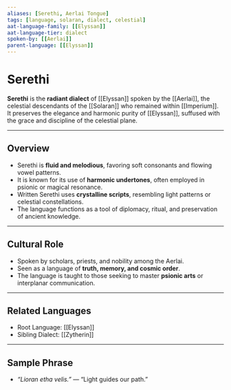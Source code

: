 ```yaml
---
aliases: [Serethi, Aerlai Tongue]
tags: [language, solaran, dialect, celestial]
aat-language-family: [[Elyssan]]
aat-language-tier: dialect
spoken-by: [[Aerlai]]
parent-language: [[Elyssan]]
---
```


# Serethi

**Serethi** is the **radiant dialect** of [[Elyssan]] spoken by the [[Aerlai]], the celestial descendants of the [[Solaran]] who remained within [[Imperium]]. It preserves the elegance and harmonic purity of [[Elyssan]], suffused with the grace and discipline of the celestial plane.

---

## Overview

- Serethi is **fluid and melodious**, favoring soft consonants and flowing vowel patterns.
- It is known for its use of **harmonic undertones**, often employed in psionic or magical resonance.
- Written Serethi uses **crystalline scripts**, resembling light patterns or celestial constellations.
- The language functions as a tool of diplomacy, ritual, and preservation of ancient knowledge.

---

## Cultural Role

- Spoken by scholars, priests, and nobility among the Aerlai.
- Seen as a language of **truth, memory, and cosmic order**.
- The language is taught to those seeking to master **psionic arts** or interplanar communication.

---

## Related Languages

- Root Language: [[Elyssan]]
- Sibling Dialect: [[Zytherin]]

---

## Sample Phrase

- *“Lioran etha velis.”* — “Light guides our path.”
